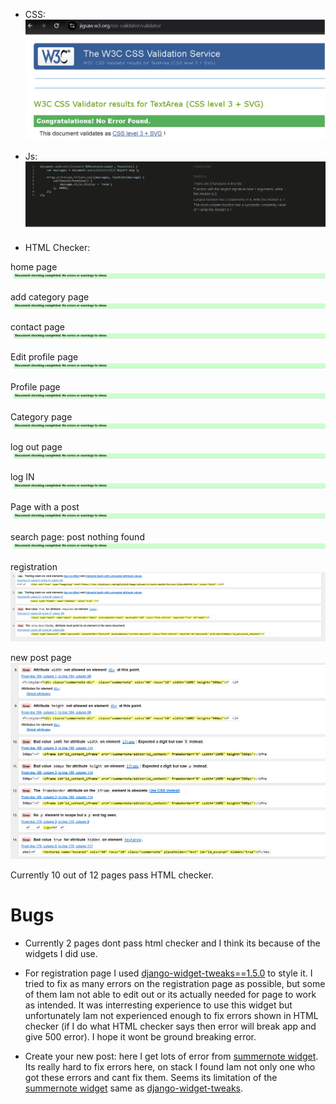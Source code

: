 - CSS:
![css](https://github.com/PeterSvk1/P4djangoSWfinalBlog/blob/main/Htmlcssjs/css_validation.png)

- Js:
![js](https://github.com/PeterSvk1/P4djangoSWfinalBlog/blob/main/Htmlcssjs/jscript_validator.png)

- HTML Checker:

home page
![home](https://github.com/PeterSvk1/P4djangoSWfinalBlog/blob/main/Htmlcssjs/htmlchecker_detail.png)

add category page
![add](https://github.com/PeterSvk1/P4djangoSWfinalBlog/blob/main/Htmlcssjs/htmlchecker_detail.png)

contact page
![contact](https://github.com/PeterSvk1/P4djangoSWfinalBlog/blob/main/Htmlcssjs/htmlchecker_detail.png)

Edit profile page
![edit](https://github.com/PeterSvk1/P4djangoSWfinalBlog/blob/main/Htmlcssjs/htmlchecker_detail.png)

Profile page
![profile](https://github.com/PeterSvk1/P4djangoSWfinalBlog/blob/main/Htmlcssjs/htmlchecker_detail.png)

Category page   
![cats](https://github.com/PeterSvk1/P4djangoSWfinalBlog/blob/main/Htmlcssjs/htmlchecker_detail.png)

log out page
![logout](https://github.com/PeterSvk1/P4djangoSWfinalBlog/blob/main/Htmlcssjs/htmlchecker_detail.png)

log IN
![log in](https://github.com/PeterSvk1/P4djangoSWfinalBlog/blob/main/Htmlcssjs/htmlchecker_detail.png)

Page with a post
![post](https://github.com/PeterSvk1/P4djangoSWfinalBlog/blob/main/Htmlcssjs/htmlchecker_detail.png)

search page:  post nothing found
![search](https://github.com/PeterSvk1/P4djangoSWfinalBlog/blob/main/Htmlcssjs/htmlchecker_detail.png)

registration
![regist](https://github.com/PeterSvk1/P4djangoSWfinalBlog/blob/main/Htmlcssjs/registration_page_error.png)

new post page
![newpost](https://github.com/PeterSvk1/P4djangoSWfinalBlog/blob/main/Htmlcssjs/summernote_error.png)

Currently 10 out of 12 pages pass HTML checker.

# Bugs
- Currently 2 pages dont pass html checker and I think its because of the widgets I did use.

- For registration page I used [django-widget-tweaks==1.5.0](https://github.com/jazzband/django-widget-tweaks) to style it. I tried to fix as many errors on the registration page as possible, but some of them Iam not able to edit out or its actually needed for page to work as intended. It was interresting experience to use this widget but unfortunately Iam not experienced enough to fix errors shown in HTML checker (if I do what HTML checker says then error will break app and give 500 error). I hope it wont be ground breaking error.

- Create your new post:  here I get lots of error from [summernote widget](https://github.com/summernote/django-summernote). Its really hard to fix errors here, on stack I found Iam not only one who got these errors and cant fix them. Seems its limitation of the [summernote widget](https://github.com/summernote/django-summernote) same as [django-widget-tweaks](https://github.com/jazzband/django-widget-tweaks).


